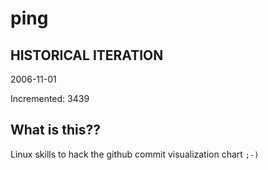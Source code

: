 # ping

## HISTORICAL ITERATION
2006-11-01

Incremented: 3439

## What is this?? 
Linux skills to hack the github commit visualization chart `;-)`
